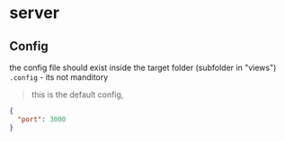 # server

## Config

the config file should exist inside the target folder (subfolder in "views")
`.config` - its not manditory
> this is the default config,

```json
{
  "port": 3000
}
```

